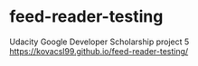 # feed-reader-testing
Udacity Google Developer Scholarship project 5
https://kovacsl99.github.io/feed-reader-testing/
